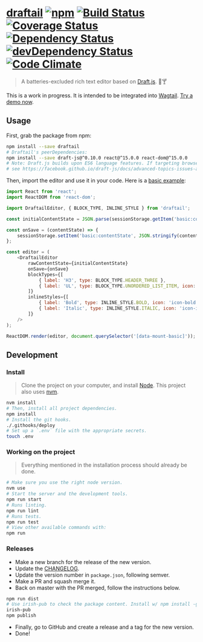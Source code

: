 [draftail](https://springload.github.io/draftail/) [![npm](https://img.shields.io/npm/v/draftail.svg?style=flat-square)](https://www.npmjs.com/package/draftail) [![Build Status](https://travis-ci.org/springload/draftail.svg?branch=master)](https://travis-ci.org/springload/draftail) [![Coverage Status](https://coveralls.io/repos/github/springload/draftail/badge.svg)](https://coveralls.io/github/springload/draftail) [![Dependency Status](https://david-dm.org/springload/draftail.svg?style=flat-square)](https://david-dm.org/springload/draftail) [![devDependency Status](https://david-dm.org/springload/draftail/dev-status.svg?style=flat-square)](https://david-dm.org/springload/draftail#info=devDependencies) [![Code Climate](https://codeclimate.com/github/springload/draftail/badges/gpa.svg)](https://codeclimate.com/github/springload/draftail)
=========

> A batteries-excluded rich text editor based on [Draft.js](https://facebook.github.io/draft-js/). :memo::cocktail:

This is a work in progress. It is intended to be integrated into [Wagtail](https://wagtail.io/). [Try a demo now](https://springload.github.io/draftail/).

## Usage

First, grab the package from npm:

```sh
npm install --save draftail
# Draftail's peerDependencies:
npm install --save draft-js@^0.10.0 react@^15.0.0 react-dom@^15.0.0
# Note: Draft.js builds upon ES6 language features. If targeting browsers that do not support them,
# see https://facebook.github.io/draft-js/docs/advanced-topics-issues-and-pitfalls.html#polyfills.
```

Then, import the editor and use it in your code. Here is a [basic example](https://springload.github.io/draftail/example.html):

```js
import React from 'react';
import ReactDOM from 'react-dom';

import DraftailEditor, { BLOCK_TYPE, INLINE_STYLE } from 'draftail';

const initialContentState = JSON.parse(sessionStorage.getItem('basic:contentState')) || null;

const onSave = (contentState) => {
    sessionStorage.setItem('basic:contentState', JSON.stringify(contentState));
};

const editor = (
    <DraftailEditor
        rawContentState={initialContentState}
        onSave={onSave}
        blockTypes={[
            { label: 'H3', type: BLOCK_TYPE.HEADER_THREE },
            { label: 'UL', type: BLOCK_TYPE.UNORDERED_LIST_ITEM, icon: 'icon-list-ul' },
        ]}
        inlineStyles={[
            { label: 'Bold', type: INLINE_STYLE.BOLD, icon: 'icon-bold' },
            { label: 'Italic', type: INLINE_STYLE.ITALIC, icon: 'icon-italic' },
        ]}
    />
);

ReactDOM.render(editor, document.querySelector('[data-mount-basic]'));
```

## Development

### Install

> Clone the project on your computer, and install [Node](https://nodejs.org). This project also uses [nvm](https://github.com/springload/frontend-starter-kit/blob/master/docs/useful-tooling.md#nvm).

```sh
nvm install
# Then, install all project dependencies.
npm install
# Install the git hooks.
./.githooks/deploy
# Set up a `.env` file with the appropriate secrets.
touch .env
```

### Working on the project

> Everything mentioned in the installation process should already be done.

```sh
# Make sure you use the right node version.
nvm use
# Start the server and the development tools.
npm run start
# Runs linting.
npm run lint
# Runs tests.
npm run test
# View other available commands with:
npm run
```

### Releases

- Make a new branch for the release of the new version.
- Update the [CHANGELOG](CHANGELOG.md).
- Update the version number in `package.json`, following semver.
- Make a PR and squash merge it.
- Back on master with the PR merged, follow the instructions below.

```sh
npm run dist
# Use irish-pub to check the package content. Install w/ npm install -g first.
irish-pub
npm publish
```

- Finally, go to GitHub and create a release and a tag for the new version.
- Done!
